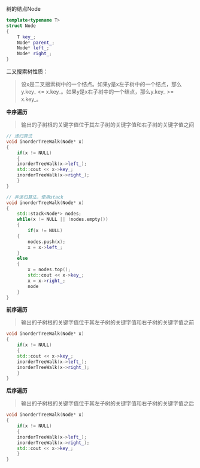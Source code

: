 树的结点Node
```cpp
template<typename T>
struct Node
{
    T key_;
    Node* parent_;
    Node* left_;
    Node* right_;
}
```

二叉搜索树性质：
>设x是二叉搜索树中的一个结点。如果y是x左子树中的一个结点，那么y.key_ <= x.key_。如果y是x右子树中的一个结点，那么y.key_ >= x.key_。

**中序遍历**
>输出的子树根的关键字值位于其左子树的关键字值和右子树的关键字值之间
```cpp
// 递归算法
void inorderTreeWalk(Node* x)
{
    if(x != NULL)
    {
	inorderTreeWalk(x->left_);
	std::cout << x->key_;
	inorderTreeWalk(x->right_);
    }
}

// 非递归算法，使用stack
void inorderTreeWalk(Node* x)
{
    std::stack<Node*> nodes;
    while(x != NULL || !nodes.empty())
    {
        if(x != NULL)
	{
	    nodes.push(x);
	    x = x->left_;
	}
	else
	{
	    x = nodes.top();
	    std::cout << x->key_;
	    x = x->right_;
	    node
    }
}   
```
**前序遍历**
>输出的子树根的关键字值位于其左子树的关键字值和右子树的关键字值之前
```cpp
void inorderTreeWalk(Node* x)
{
    if(x != NULL)
    {
	std::cout << x->key_;
	inorderTreeWalk(x->left_);
	inorderTreeWalk(x->right_);
    }
}
```
**后序遍历**
>输出的子树根的关键字值位于其左子树的关键字值和右子树的关键字值之后
```cpp
void inorderTreeWalk(Node* x)
{
    if(x != NULL)
    {
	inorderTreeWalk(x->left_);
	inorderTreeWalk(x->right_);
	std::cout << x->key_;
    }
}
```